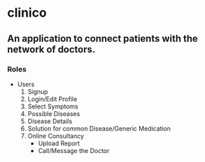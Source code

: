 # clinico
## An application to connect patients with the network of doctors.
### Roles
* Users
   1. Signup
  2. Login/Edit Profile
  3. Select Symptoms
  4. Possible Diseases
  5. Disease Details
  6. Solution for common Disease/Generic Medication
  7. Online Consultancy
      * Upload Report
      * Call/Message the Doctor
      
      


